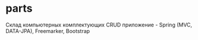 # parts
Склад компьютерных комплектующих
CRUD приложение - Spring (MVC, DATA-JPA), Freemarker, Bootstrap

